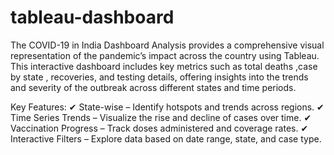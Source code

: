 # tableau-dashboard
The COVID-19 in India Dashboard Analysis provides a comprehensive visual representation of the pandemic’s impact across the country using Tableau. This interactive dashboard includes key metrics such as total deaths ,case by state , recoveries, and testing details, offering insights into the trends and severity of the outbreak across different states and time periods.

Key Features:
✔ State-wise – Identify hotspots and trends across regions.
✔ Time Series Trends – Visualize the rise and decline of cases over time.
✔ Vaccination Progress – Track doses administered and coverage rates.
✔ Interactive Filters – Explore data based on date range, state, and case type.
